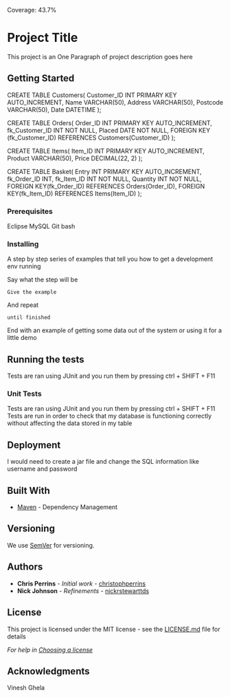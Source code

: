 Coverage: 43.7%
# Project Title
This project is an 
One Paragraph of project description goes here

## Getting Started
CREATE TABLE Customers(
Customer_ID INT PRIMARY KEY AUTO_INCREMENT,
Name VARCHAR(50),
Address VARCHAR(50),
Postcode VARCHAR(50),
Date DATETIME
);

CREATE TABLE Orders(
Order_ID INT PRIMARY KEY AUTO_INCREMENT,
fk_Customer_ID  INT NOT NULL,
Placed DATE NOT NULL,
  FOREIGN KEY (fk_Customer_ID) REFERENCES Customers(Customer_ID)
  );


CREATE TABLE Items(
Item_ID INT PRIMARY KEY AUTO_INCREMENT,
Product VARCHAR(50),
Price DECIMAL(22, 2)
);

CREATE TABLE Basket(
Entry INT PRIMARY KEY AUTO_INCREMENT,
fk_Order_ID INT,
fk_Item_ID  INT NOT NULL,
Quantity INT NOT NULL,
FOREIGN KEY(fk_Order_ID) REFERENCES Orders(Order_ID),
FOREIGN KEY(fk_Item_ID) REFERENCES Items(Item_ID)
);


### Prerequisites

Eclipse
MySQL 
Git bash 




### Installing

A step by step series of examples that tell you how to get a development env running

Say what the step will be

```
Give the example
```

And repeat

```
until finished
```

End with an example of getting some data out of the system or using it for a little demo

## Running the tests

Tests are ran using JUnit  and you run them by pressing ctrl + SHIFT + F11

### Unit Tests 

Tests are ran using JUnit  and you run them by pressing ctrl + SHIFT + F11
Tests are run in order to check that my database is functioning correctly without affecting the data stored in my table 


## Deployment

I would need to create a jar file and change the SQL information like username and password 

## Built With

* [Maven](https://maven.apache.org/) - Dependency Management

## Versioning

We use [SemVer](http://semver.org/) for versioning.

## Authors

* **Chris Perrins** - *Initial work* - [christophperrins](https://github.com/christophperrins)
* **Nick Johnson** - *Refinements* - [nickrstewarttds](https://github.com/nickrstewarttds)

## License

This project is licensed under the MIT license - see the [LICENSE.md](LICENSE.md) file for details 

*For help in [Choosing a license](https://choosealicense.com/)*

## Acknowledgments

Vinesh Ghela

